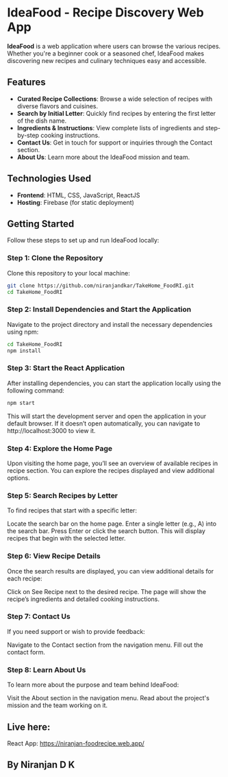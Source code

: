 # IdeaFood - Recipe Discovery Web App

**IdeaFood** is a web application where users can browse the various recipes. Whether you're a beginner cook or a seasoned chef, IdeaFood makes discovering new recipes and culinary techniques easy and accessible.

## Features

- **Curated Recipe Collections**: Browse a wide selection of recipes with diverse flavors and cuisines.
- **Search by Initial Letter**: Quickly find recipes by entering the first letter of the dish name.
- **Ingredients & Instructions**: View complete lists of ingredients and step-by-step cooking instructions.
- **Contact Us**: Get in touch for support or inquiries through the Contact section.
- **About Us**: Learn more about the IdeaFood mission and team.

## Technologies Used

- **Frontend**: HTML, CSS, JavaScript, ReactJS
- **Hosting**: Firebase (for static deployment)

## Getting Started

Follow these steps to set up and run IdeaFood locally:

### Step 1: Clone the Repository

Clone this repository to your local machine:

```bash
git clone https://github.com/niranjandkar/TakeHome_FoodRI.git
cd TakeHome_FoodRI
```

### Step 2: Install Dependencies and Start the Application

Navigate to the project directory and install the necessary dependencies using npm:

```bash
cd TakeHome_FoodRI
npm install
```

### Step 3: Start the React Application

After installing dependencies, you can start the application locally using the following command:

```bash
npm start
```

This will start the development server and open the application in your default browser. If it doesn’t open automatically, you can navigate to http://localhost:3000 to view it.

### Step 4: Explore the Home Page
Upon visiting the home page, you’ll see an overview of available recipes in recipe section. You can explore the recipes displayed and view additional options.

### Step 5: Search Recipes by Letter
To find recipes that start with a specific letter:

Locate the search bar on the home page.
Enter a single letter (e.g., A) into the search bar.
Press Enter or click the search button.
This will display recipes that begin with the selected letter.

### Step 6: View Recipe Details
Once the search results are displayed, you can view additional details for each recipe:

Click on See Recipe next to the desired recipe.
The page will show the recipe’s ingredients and detailed cooking instructions.
### Step 7: Contact Us
If you need support or wish to provide feedback:

Navigate to the Contact section from the navigation menu.
Fill out the contact form.

### Step 8: Learn About Us
To learn more about the purpose and team behind IdeaFood:

Visit the About section in the navigation menu.
Read about the project's mission and the team working on it.

## Live here: 
React App: https://niranjan-foodrecipe.web.app/

## By Niranjan D K
